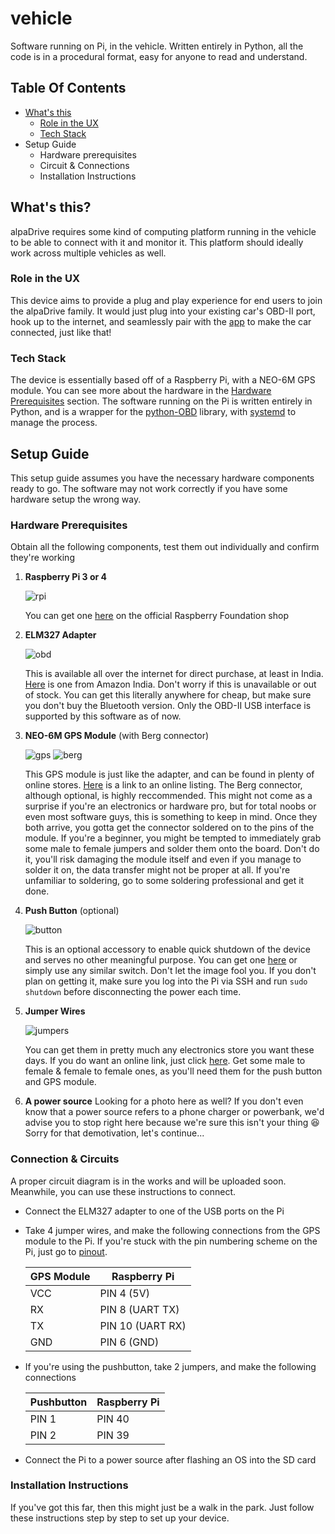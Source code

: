 # vehicle
Software running on Pi, in the vehicle. Written entirely in Python, all the code is in a procedural format, easy for anyone to read and understand.

## Table Of Contents
* [What's this](#whats-this)
    * [Role in the UX](#role-in-the-ux)
    * [Tech Stack](#tech-stack)
* Setup Guide
    * Hardware prerequisites
    * Circuit & Connections
    * Installation Instructions

## What's this?
alpaDrive requires some kind of computing platform running in the vehicle to be able to connect with it and monitor it. This platform should ideally work across multiple vehicles as well.
### Role in the UX
This device aims to provide a plug and play experience for end users to join the alpaDrive family. It would just plug into your existing car's OBD-II port, hook up to the internet, and seamlessly pair with the [app](https://github.com/alpaDrive/app) to make the car connected, just like that!
### Tech Stack
The device is essentially based off of a Raspberry Pi, with a NEO-6M GPS module. You can see more about the hardware in the [Hardware Prerequisites]() section. The software running on the Pi is written entirely in Python, and is a wrapper for the [python-OBD](https://github.com/brendan-w/python-OBD) library, with [systemd](https://systemd.io/) to manage the process.

## Setup Guide
This setup guide assumes you have the necessary hardware components ready to go. The software may not work correctly if you have some hardware setup the wrong way.
### Hardware Prerequisites
Obtain all the following components, test them out individually and confirm they're working
1. **Raspberry Pi 3 or 4**
   
   ![rpi](https://github.com/alpaDrive/vehicle/assets/50231856/33df13dc-abde-41a1-8e51-f8197699f0af)
   
   You can get one [here](https://www.raspberrypi.com/products/) on the official Raspberry Foundation shop
2. **ELM327 Adapter**

    ![obd](https://github.com/alpaDrive/vehicle/assets/50231856/314d843f-6952-4693-b8e8-f36e88fb49db)

    This is available all over the internet for direct purchase, at least in India. [Here](https://www.amazon.in/Robostore-India-Bluetooth-Diagnostic-Scanner/dp/B07DJC6KNV) is one from Amazon India. Don't worry if this is unavailable or out of stock. You can get this literally anywhere for cheap, but make sure you don't buy the Bluetooth version. Only the OBD-II USB interface is supported by this software as of now.

3. **NEO-6M GPS Module** (with Berg connector)
    
    ![gps](https://github.com/alpaDrive/vehicle/assets/50231856/16b74781-cb59-472c-b65c-334c14c1d2ba)     ![berg](https://github.com/alpaDrive/vehicle/assets/50231856/0d85e19c-14b1-45dd-bc9b-297b35e90712)
    
    This GPS module is just like the adapter, and can be found in plenty of online stores. [Here](https://robu.in/product/ublox-neo-6m-gps-module/) is a link to an online listing. The Berg connector, although optional, is highly reccommended. This might not come as a surprise if you're an electronics or hardware pro, but for total noobs or even most software guys, this is something to keep in mind. Once they both arrive, you gotta get the connector soldered on to the pins of the module. If you're a beginner, you might be tempted to immediately grab some male to female jumpers and solder them onto the board. Don't do it, you'll risk damaging the module itself and even if you manage to solder it on, the data transfer might not be proper at all. If you're unfamiliar to soldering, go to some soldering professional and get it done.

4. **Push Button** (optional)
    
    ![button](https://github.com/alpaDrive/vehicle/assets/50231856/9418cc7c-6b16-49dc-b687-7fc8ca402dcf)

    This is an optional accessory to enable quick shutdown of the device and serves no other meaningful purpose. You can get one [here](https://www.electronicscomp.com/push-button-spst-on-off-switch) or simply use any similar switch. Don't let the image fool you. If you don't plan on getting it, make sure you log into the Pi via SSH and run `sudo shutdown` before disconnecting the power each time.

5. **Jumper Wires**
    
    ![jumpers](https://github.com/alpaDrive/vehicle/assets/50231856/a3fae4f2-348c-481e-af24-e830d425b14c)

    You can get them in pretty much any electronics store you want these days. If you do want an online link, just click [here](https://robu.in/product/20cm-dupont-wire-color-jumper-cable-2-54mm-1p-1p-female-female-40pcs). Get some male to female & female to female ones, as you'll need them for the push button and GPS module.

6. **A power source**
    Looking for a photo here as well? If you don't even know that a power source refers to a phone charger or powerbank, we'd advise you to stop right here because we're sure this isn't your thing 😆 Sorry for that demotivation, let's continue...

### Connection & Circuits
A proper circuit diagram is in the works and will be uploaded soon. Meanwhile, you can use these instructions to connect.
* Connect the ELM327 adapter to one of the USB ports on the Pi
* Take 4 jumper wires, and make the following connections from the GPS module to the Pi. If you're stuck with the pin numbering scheme on the Pi, just go to [pinout](https://pinout.xyz).
    
    | GPS Module  | Raspberry Pi |
    | ------------- | ------------- |
    | VCC  | PIN 4 (5V)  |
    | RX  | PIN 8 (UART TX)  |
    | TX  | PIN 10 (UART RX) |
    | GND | PIN 6 (GND) |
 * If you're using the pushbutton, take 2 jumpers, and make the following connections
  
    | Pushbutton  | Raspberry Pi |
    | ----------- | ------------ |
    |    PIN 1    |    PIN 40    |
    |    PIN 2    |    PIN 39    |
 * Connect the Pi to a power source after flashing an OS into the SD card
### Installation Instructions
If you've got this far, then this might just be a walk in the park. Just follow these instructions step by step to set up your device.

